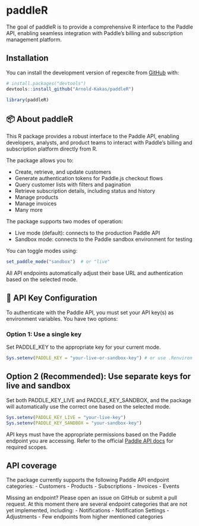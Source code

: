 
<!-- README.md is generated from README.Rmd. Please edit that file -->

# paddleR

<!-- badges: start -->

<!-- badges: end -->

The goal of paddleR is to provide a comprehensive R interface to the
Paddle API, enabling seamless integration with Paddle’s billing and
subscription management platform.

## Installation

You can install the development version of regexcite from
[GitHub](https://github.com/) with:

``` r
# install.packages("devtools")
devtools::install_github("Arnold-Kakas/paddleR")

library(paddleR)
```

## 📦 About paddleR

This R package provides a robust interface to the Paddle API, enabling
developers, analysts, and product teams to interact with Paddle’s
billing and subscription platform directly from R.

The package allows you to:

- Create, retrieve, and update customers
- Generate authentication tokens for Paddle.js checkout flows
- Query customer lists with filters and pagination
- Retrieve subscription details, including status and history
- Manage products
- Manage invoices
- Many more

The package supports two modes of operation:

- Live mode (default): connects to the production Paddle API
- Sandbox mode: connects to the Paddle sandbox environment for testing

You can toggle modes using:

``` r
set_paddle_mode("sandbox")  # or "live"
```

All API endpoints automatically adjust their base URL and authentication
based on the selected mode.

## 🔐 API Key Configuration

To authenticate with the Paddle API, you must set your API key(s) as
environment variables. You have two options:

### Option 1: Use a single key

Set PADDLE_KEY to the appropriate key for your current mode.

``` r
Sys.setenv(PADDLE_KEY = "your-live-or-sandbox-key") # or use .Renviron file
```

## Option 2 (Recommended): Use separate keys for live and sandbox

Set both PADDLE_KEY_LIVE and PADDLE_KEY_SANDBOX, and the package will
automatically use the correct one based on the selected mode.

``` r
Sys.setenv(PADDLE_KEY_LIVE = "your-live-key")
Sys.setenv(PADDLE_KEY_SANDBOX = "your-sandbox-key")
```

API keys must have the appropriate permissions based on the Paddle
endpoint you are accessing. Refer to the official [Paddle API
docs](https://developer.paddle.com/api-reference/overview) for required
scopes.

## API coverage

The package currently supports the following Paddle API endpoint
categories: - Customers - Products - Subscriptions - Invoices - Events

Missing an endpoint? Please open an issue on GitHub or submit a pull
request. At this moment there are several endpoint categories that are
not yet implemented, including: - Notifications - Notification
Settings - Adjustments - Few endpoints from higher mentioned categories
